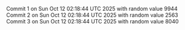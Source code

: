 Commit 1 on Sun Oct 12 02:18:44 UTC 2025 with random value 9944
Commit 2 on Sun Oct 12 02:18:44 UTC 2025 with random value 2563
Commit 3 on Sun Oct 12 02:18:44 UTC 2025 with random value 8040
